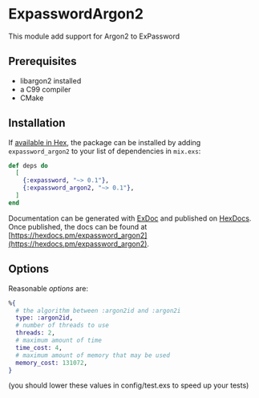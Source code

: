 # ExpasswordArgon2

This module add support for Argon2 to ExPassword

## Prerequisites

* libargon2 installed
* a C99 compiler
* CMake

## Installation

If [available in Hex](https://hex.pm/docs/publish), the package can be installed by adding `expassword_argon2` to your list of dependencies in `mix.exs`:

```elixir
def deps do
  [
    {:expassword, "~> 0.1"},
    {:expassword_argon2, "~> 0.1"},
  ]
end
```

Documentation can be generated with [ExDoc](https://github.com/elixir-lang/ex_doc) and published on [HexDocs](https://hexdocs.pm). Once published, the docs can be found at [https://hexdocs.pm/expassword_argon2](https://hexdocs.pm/expassword_argon2).

## Options

Reasonable *options* are:

```elixir
%{
  # the algorithm between :argon2id and :argon2i
  type: :argon2id,
  # number of threads to use
  threads: 2,
  # maximum amount of time
  time_cost: 4,
  # maximum amount of memory that may be used
  memory_cost: 131072,
}
```

(you should lower these values in config/test.exs to speed up your tests)
